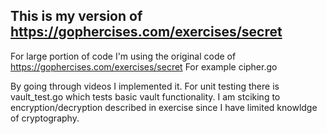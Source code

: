 ## This is my version of https://gophercises.com/exercises/secret

For large portion of code I'm using the original code of https://gophercises.com/exercises/secret For example cipher.go

By going through videos I implemented it. For unit testing there is vault_test.go which tests basic vault functionality. I am stciking to  encryption/decryption described in exercise since I have limited knowldge of cryptography.
